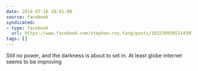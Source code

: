 ```yaml
---
date: 2014-07-16 18:41:00
source: facebook
syndicated:
- type: facebook
  url: https://www.facebook.com/stephen.roy.tang/posts/10153093053143912
tags: []
---
```


Still no power, and the darkness is about to set in. At least globe internet seems to be improving